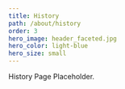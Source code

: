 ```yaml
---
title: History
path: /about/history
order: 3
hero_image: header_faceted.jpg
hero_color: light-blue
hero_size: small
---
```

History Page Placeholder.